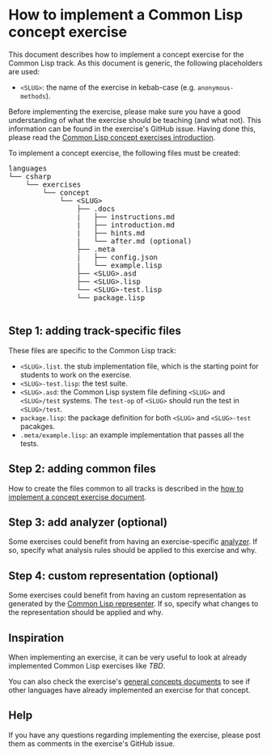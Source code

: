 # How to implement a Common Lisp concept exercise

This document describes how to implement a concept exercise for the
Common Lisp track. As this document is generic, the following
placeholders are used:

- `<SLUG>`: the name of the exercise in kebab-case (e.g. `anonymous-methods`).

Before implementing the exercise, please make sure you have a good
understanding of what the exercise should be teaching (and what not).
This information can be found in the exercise's GitHub issue. Having
done this, please read the [Common Lisp concept exercises
introduction][concept-exercises].

To implement a concept exercise, the following files must be created:

<pre>
languages
└── csharp
    └── exercises
        └── concept
            └── &lt;SLUG&gt;
                ├── .docs
                |   ├── instructions.md
                |   ├── introduction.md
                |   ├── hints.md
                |   └── after.md (optional)
                ├── .meta
                |   ├── config.json
                |   └── example.lisp
                ├── &lt;SLUG&gt;.asd
                ├── &lt;SLUG&gt;.lisp
                └── &lt;SLUG&gt;-test.lisp
                └── package.lisp
                
</pre>

## Step 1: adding track-specific files

These files are specific to the Common Lisp track:

- `<SLUG>.list`. the stub implementation file, which is the starting
  point for students to work on the exercise.
- `<SLUG>-test.lisp`: the test suite.
- `<SLUG>.asd`: the Common Lisp system file defining `<SLUG>` and
  `<SLUG>/test` systems. The `test-op` of `<SLUG>` should run the test
  in `<SLUG>/test`.
- `package.lisp`: the package definition for both `<SLUG>` and `<SLUG>-test` pacakges.
- `.meta/example.lisp`: an example implementation that passes all the tests.

## Step 2: adding common files

How to create the files common to all tracks is described in the [how
to implement a concept exercise
document][how-to-implement-a-concept-exercise].

## Step 3: add analyzer (optional)

Some exercises could benefit from having an exercise-specific
[analyzer][analyzer]. If so, specify what analysis rules should be
applied to this exercise and why.

## Step 4: custom representation (optional)

Some exercises could benefit from having an custom representation as
generated by the [Common Lisp representer][representer]. If so,
specify what changes to the representation should be applied and why.

## Inspiration

When implementing an exercise, it can be very useful to look at
already implemented Common Lisp exercises like *TBD*. 

You can also check the exercise's [general concepts
documents][reference] to see if other languages have already
implemented an exercise for that concept.

## Help

If you have any questions regarding implementing the exercise, please
post them as comments in the exercise's GitHub issue.

[analyzer]: https://github.com/exercism/common-lisp-analyzer
[representer]: https://github.com/exercism/common-lisp-representer
[concept-exercises]: ../exercises/concept/README.md
[how-to-implement-a-concept-exercise]: ../../../docs/maintainers/generic-how-to-implement-a-concept-exercise.md
[reference]: ../../../reference


